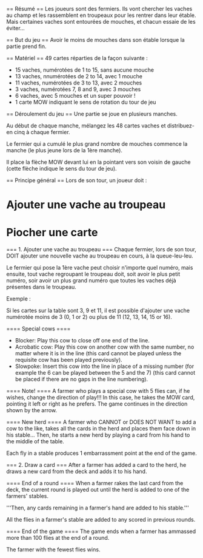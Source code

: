 == Résumé ==
Les joueurs sont des fermiers. Ils vont chercher les vaches au champ et les rassemblent en troupeaux pour les rentrer dans leur étable. Mais certaines vaches sont entourées de mouches, et chacun essaie de les éviter...

== But du jeu ==
Avoir le moins de mouches dans son étable lorsque la partie prend fin.

== Matériel ==
49 cartes réparties de la façon suivante :
* 15 vaches, numérotées de 1 to 15, sans aucune mouche
* 13 vaches, nnumérotées de 2 to 14, avec 1 mouche
* 11 vaches, numérotées de 3 to 13, avec 2 mouches
* 3 vaches, numérotées  7, 8 and 9, avec 3 mouches
* 6 vaches, avec 5 mouches et un super pouvoir !
* 1 carte MOW indiquant le sens de rotation du tour de jeu

== Déroulement du jeu ==
Une partie se joue en plusieurs manches.

Au début de chaque manche, mélangez les 48 cartes vaches et distribuez-en cinq à chaque fermier.

Le fermier qui a cumulé le plus grand nombre de mouches commence la manche (le plus jeune lors de la 1ère manche).

Il place la flèche MOW devant lui en la pointant vers son voisin de gauche (cette flèche indique le sens du tour de jeu).

== Principe général ==
Lors de son tour, un joueur doit :
# Ajouter une vache au troupeau
# Piocher une carte

=== 1. Ajouter une vache au troupeau ===
Chaque fermier, lors de son tour, DOIT ajouter une nouvelle vache au troupeau en cours, à la queue-leu-leu.

Le fermier qui pose la 1ère vache peut choisir n'importe quel numéro, mais ensuite, tout vache regroupant le troupeau doit, soit avoir le plus petit numéro, soir avoir un plus grand numéro que toutes les vaches déjà présentes dans le troupeau.

Exemple :

Si les cartes sur la table sont 3, 9 et 11, il est possible d'ajouter une vache numérotée moins de 3 (0, 1 or 2) ou plus de 11 (12, 13, 14, 15 or 16).

==== Special cows ====
* Blocker: Play this cow to close off one end of the line.
* Acrobatic cow: Play this cow on another cow with the same number, no matter where it is in the line (this card cannot be played unless the requisite cow has been played previously).
* Slowpoke: Insert this cow into the line in place of a missing number (for example the 6 can be played between the 5 and the 7) (this card cannot be placed if there are no gaps in the line numbering).

==== Note! ====
A farmer who plays a special cow with 5 flies can, if he wishes, change the direction of play!!! In this case, he takes the MOW card, pointing it left or right as he prefers. The game continues in the direction shown by the arrow.

==== New herd ====
A farmer who CANNOT or DOES NOT WANT to add a cow to the like, takes all the cards in the herd and places them face down in his stable... Then, he starts a new herd by playing a card from his hand to the middle of the table.

Each fly in a stable produces 1 embarrassment point at the end of the game.

=== 2. Draw a card ===
After a farmer has added a card to the herd, he draws a new card from the deck and adds it to his hand.

==== End of a round ====
When a farmer rakes the last card from the deck, the current round is played out until the herd is added to one of the farmers' stables.

'''Then, any cards remaining in a farmer's hand are added to his stable.'''

All the flies in a farmer's stable are added to any scored in previous rounds.

==== End of the game ====
The game ends when a farmer has ammassed more than 100 flies at the end of a round.

The farmer with the fewest flies wins.
